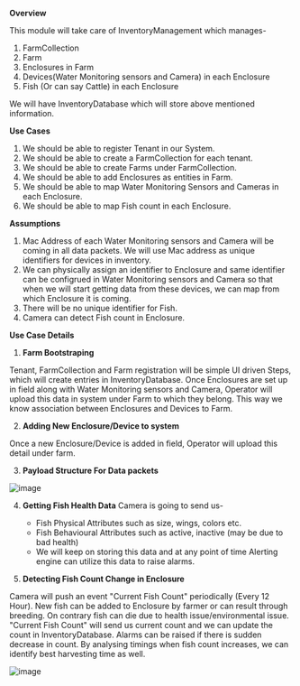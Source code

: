 **Overview**

This module will take care of InventoryManagement which manages-
1. FarmCollection
2. Farm
3. Enclosures in Farm
4. Devices(Water Monitoring sensors and Camera) in each Enclosure
5. Fish (Or can say Cattle) in each Enclosure

We will have InventoryDatabase which will store above mentioned information.

**Use Cases**

1. We should be able to register Tenant in our System.
2. We should be able to create a FarmCollection for each tenant.
3. We should be able to create Farms under FarmCollection.
4. We should be able to add Enclosures as entities in Farm.
5. We should be able to map Water Monitoring Sensors and Cameras in each Enclosure.
6. We should be able to map Fish count in each Enclosure.


**Assumptions**

1. Mac Address of each Water Monitoring sensors and Camera will be coming in all data packets. We will use Mac address as unique identifiers for devices in inventory.
2. We can physically assign an identifier to Enclosure and same identifier can be configrued in Water Monitoring sensors and Camera so that when we will start getting data from these devices, we can map from which Enclosure it is coming.
3. There will be no unique identifier for Fish.
4. Camera can detect Fish count in Enclosure.


**Use Case Details**

1. **Farm Bootstraping**

Tenant, FarmCollection and Farm registration will be simple UI driven Steps, which will create entries in InventoryDatabase.
Once Enclosures are set up in field along with Water Monitoring sensors and Camera, Operator will upload this data in system under Farm to which they belong. This way we know association between Enclosures and Devices to Farm.

2. **Adding New Enclosure/Device to system**

Once a new Enclosure/Device is added in field, Operator will upload this detail under farm. 


3. **Payload Structure For Data packets**

![image](https://github.com/vivek-singh2/ArchitecturalKatas/assets/108721284/bf838cfc-ec32-4d42-a9cd-2f6346a57a3d)



4. **Getting Fish Health Data**
Camera is going to send us-	
	* Fish Physical Attributes such as size, wings, colors etc.
	* Fish Behavioural Attributes such as active, inactive (may be due to bad health)
	* We will keep on storing this data and at any point of time Alerting engine can utilize this data to raise alarms.
	
	
5. **Detecting Fish Count Change in Enclosure**

Camera will push an event "Current Fish Count" periodically (Every 12 Hour).
New fish can be added to Enclosure by farmer or can result through breeding. On contrary fish can die due to health issue/environmental issue.
"Current Fish Count" will send us current count and we can update the count in InventoryDatabase.
Alarms can be raised if there is sudden decrease in count.
By analysing timings when fish count increases, we can identify best harvesting time as well.

![image](https://github.com/vivek-singh2/ArchitecturalKatas/assets/108721284/b64de2e2-f8b9-4267-8c84-2f7396967706)









	


